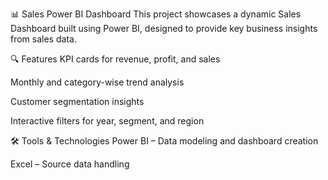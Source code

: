 📊 Sales Power BI Dashboard
This project showcases a dynamic Sales Dashboard built using Power BI, designed to provide key business insights from sales data.

🔍 Features
KPI cards for revenue, profit, and sales

Monthly and category-wise trend analysis

Customer segmentation insights

Interactive filters for year, segment, and region

🛠 Tools & Technologies
Power BI – Data modeling and dashboard creation

Excel – Source data handling
